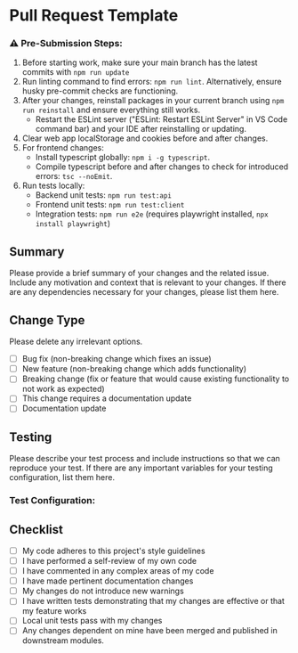 # Pull Request Template


### ⚠️ Pre-Submission Steps:

1. Before starting work, make sure your main branch has the latest commits with `npm run update`
2. Run linting command to find errors: `npm run lint`. Alternatively, ensure husky pre-commit checks are functioning.
3. After your changes, reinstall packages in your current branch using `npm run reinstall` and ensure everything still works. 
    - Restart the ESLint server ("ESLint: Restart ESLint Server" in VS Code command bar) and your IDE after reinstalling or updating.
4. Clear web app localStorage and cookies before and after changes.
5. For frontend changes:
    - Install typescript globally: `npm i -g typescript`.
    - Compile typescript before and after changes to check for introduced errors: `tsc --noEmit`.
6. Run tests locally:
    - Backend unit tests: `npm run test:api`
    - Frontend unit tests: `npm run test:client`
    - Integration tests: `npm run e2e` (requires playwright installed, `npx install playwright`)

## Summary

Please provide a brief summary of your changes and the related issue. Include any motivation and context that is relevant to your changes. If there are any dependencies necessary for your changes, please list them here.

## Change Type

Please delete any irrelevant options.

- [ ] Bug fix (non-breaking change which fixes an issue)
- [ ] New feature (non-breaking change which adds functionality)
- [ ] Breaking change (fix or feature that would cause existing functionality to not work as expected)
- [ ] This change requires a documentation update
- [ ] Documentation update 

## Testing

Please describe your test process and include instructions so that we can reproduce your test. If there are any important variables for your testing configuration, list them here.

### **Test Configuration**:

## Checklist

- [ ] My code adheres to this project's style guidelines
- [ ] I have performed a self-review of my own code
- [ ] I have commented in any complex areas of my code
- [ ] I have made pertinent documentation changes
- [ ] My changes do not introduce new warnings
- [ ] I have written tests demonstrating that my changes are effective or that my feature works
- [ ] Local unit tests pass with my changes
- [ ] Any changes dependent on mine have been merged and published in downstream modules.
